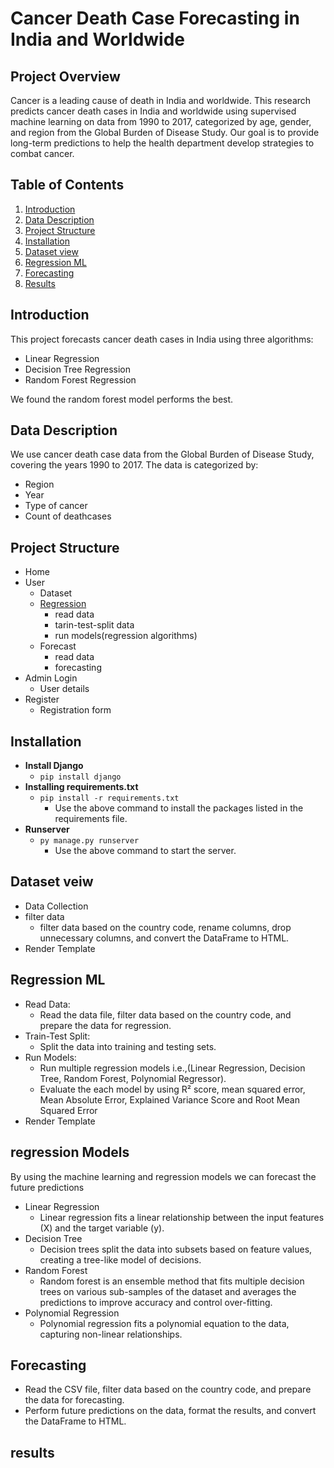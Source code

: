 # Cancer Death Case Forecasting in India and Worldwide

## Project Overview
Cancer is a leading cause of death in India and worldwide. This research predicts cancer death cases in India and worldwide using supervised machine learning on data from 1990 to 2017, categorized by age, gender, and region from the Global Burden of Disease Study. Our goal is to provide long-term predictions to help the health department develop strategies to combat cancer.

## Table of Contents
1. [Introduction](#Introduction)
2. [Data Description](#Data-description)
3. [Project Structure](#Project-structure)
4. [Installation](#Installation)
5. [Dataset view](#Dataset-view)
6. [Regression ML](#Regression-ML)
7. [Forecasting](#Forecasting)
8. [Results](#Results)

## Introduction
This project forecasts cancer death cases in India using three algorithms:
- Linear Regression
- Decision Tree Regression
- Random Forest Regression

We found the random forest model performs the best.

## Data Description
We use cancer death case data from the Global Burden of Disease Study, covering the years 1990 to 2017. The data is categorized by:
- Region
- Year
- Type of cancer
- Count of deathcases 

## Project Structure
- Home
- User
  - Dataset
  - [Regression](#Regression)
    - read data
    - tarin-test-split data
    - run models(regression algorithms)
  - Forecast
    - read data
    - forecasting
- Admin Login
  - User details
- Register
  - Registration form

## Installation
- **Install Django**
  - `pip install django`
- **Installing requirements.txt**
  - `pip install -r requirements.txt`
    - Use the above command to install the packages listed in the requirements file.
- **Runserver**
  - `py manage.py runserver`
    - Use the above command to start the server.

## Dataset veiw
- Data Collection
- filter data
  - filter data based on the country code, rename columns, drop unnecessary columns, and convert the DataFrame to HTML.
- Render Template

## Regression ML
- Read Data:
  - Read the data file, filter data based on the country code, and prepare the data for regression.
- Train-Test Split:
  - Split the data into training and testing sets.
- Run Models:
  - Run multiple regression models i.e.,(Linear Regression, Decision Tree, Random Forest, Polynomial Regressor).
  - Evaluate the each model by using R² score, mean squared error, Mean Absolute Error, Explained Variance Score and Root Mean Squared Error
- Render Template

## regression Models
By using the machine learning and regression models we can forecast the future predictions
- Linear Regression
  - Linear regression fits a linear relationship between the input features (X) and the target variable (y).
- Decision Tree
  - Decision trees split the data into subsets based on feature values, creating a tree-like model of decisions.
- Random Forest
  - Random forest is an ensemble method that fits multiple decision trees on various sub-samples of the dataset and averages the predictions to improve accuracy and control over-fitting.
- Polynomial Regression
  - Polynomial regression fits a polynomial equation to the data, capturing non-linear relationships.

## Forecasting
- Read the CSV file, filter data based on the country code, and prepare the data for forecasting.
- Perform future predictions on the data, format the results, and convert the DataFrame to HTML.

## results
